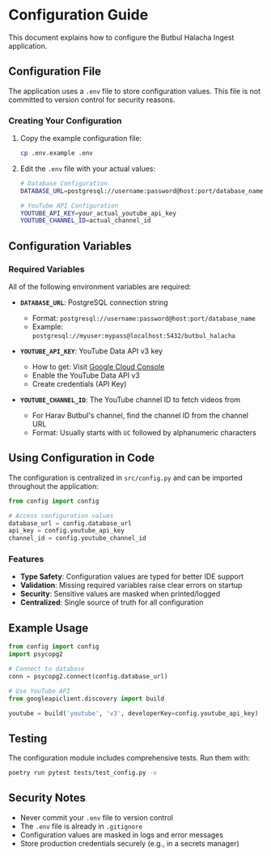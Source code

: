 # Configuration Guide

This document explains how to configure the Butbul Halacha Ingest application.

## Configuration File

The application uses a `.env` file to store configuration values. This file is not committed to version control for security reasons.

### Creating Your Configuration

1. Copy the example configuration file:
   ```bash
   cp .env.example .env
   ```

2. Edit the `.env` file with your actual values:
   ```bash
   # Database Configuration
   DATABASE_URL=postgresql://username:password@host:port/database_name
   
   # YouTube API Configuration
   YOUTUBE_API_KEY=your_actual_youtube_api_key
   YOUTUBE_CHANNEL_ID=actual_channel_id
   ```

## Configuration Variables

### Required Variables

All of the following environment variables are required:

- **`DATABASE_URL`**: PostgreSQL connection string
  - Format: `postgresql://username:password@host:port/database_name`
  - Example: `postgresql://myuser:mypass@localhost:5432/butbul_halacha`

- **`YOUTUBE_API_KEY`**: YouTube Data API v3 key
  - How to get: Visit [Google Cloud Console](https://console.cloud.google.com/)
  - Enable the YouTube Data API v3
  - Create credentials (API Key)

- **`YOUTUBE_CHANNEL_ID`**: The YouTube channel ID to fetch videos from
  - For Harav Butbul's channel, find the channel ID from the channel URL
  - Format: Usually starts with `UC` followed by alphanumeric characters

## Using Configuration in Code

The configuration is centralized in `src/config.py` and can be imported throughout the application:

```python
from config import config

# Access configuration values
database_url = config.database_url
api_key = config.youtube_api_key
channel_id = config.youtube_channel_id
```

### Features

- **Type Safety**: Configuration values are typed for better IDE support
- **Validation**: Missing required variables raise clear errors on startup
- **Security**: Sensitive values are masked when printed/logged
- **Centralized**: Single source of truth for all configuration

## Example Usage

```python
from config import config
import psycopg2

# Connect to database
conn = psycopg2.connect(config.database_url)

# Use YouTube API
from googleapiclient.discovery import build

youtube = build('youtube', 'v3', developerKey=config.youtube_api_key)
```

## Testing

The configuration module includes comprehensive tests. Run them with:

```bash
poetry run pytest tests/test_config.py -v
```

## Security Notes

- Never commit your `.env` file to version control
- The `.env` file is already in `.gitignore`
- Configuration values are masked in logs and error messages
- Store production credentials securely (e.g., in a secrets manager)
